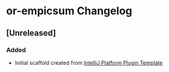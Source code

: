 <!-- Keep a Changelog guide -> https://keepachangelog.com -->

# or-empicsum Changelog

## [Unreleased]
### Added
- Initial scaffold created from [IntelliJ Platform Plugin Template](https://github.com/JetBrains/intellij-platform-plugin-template)
